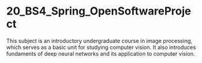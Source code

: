 # 20_BS4_Spring_OpenSoftwareProject
This subject is an introductory undergraduate course in image processing, which serves as a basic unit for studying computer vision. It also introduces fundaments of deep neural networks and its application to computer vision.
